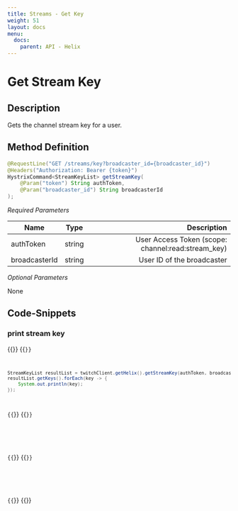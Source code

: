 ```yaml
---
title: Streams - Get Key
weight: 51
layout: docs
menu: 
  docs:
    parent: API - Helix
---
```


# Get Stream Key

## Description

Gets the channel stream key for a user.

## Method Definition

```java
@RequestLine("GET /streams/key?broadcaster_id={broadcaster_id}")
@Headers("Authorization: Bearer {token}")
HystrixCommand<StreamKeyList> getStreamKey(
    @Param("token") String authToken,
    @Param("broadcaster_id") String broadcasterId
);
```

*Required Parameters*

| Name          | Type      | Description  |
| ------------- |:---------:| -----------------:|
| authToken     | string    | User Access Token (scope: channel:read:stream_key) |
| broadcasterId | string    | User ID of the broadcaster |

*Optional Parameters*

None

## Code-Snippets

### print stream key

{{<codeblocks>}}
{{<code Java>}}
```java
StreamKeyList resultList = twitchClient.getHelix().getStreamKey(authToken, broadcasterId).execute();
resultList.getKeys().forEach(key -> {
    System.out.println(key);
});
```
{{</code>}}
{{<code Groovy>}}
```groovy

```
{{</code>}}
{{<code Kotlin>}}
```kotlin

```
{{</code>}}
{{</codeblocks>}}
